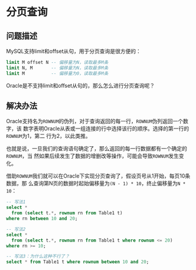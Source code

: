 # 分页查询


## 问题描述

MySQL支持limit和offset从句，用于分页查询是很方便的：
```sql
limit M offset N -- 偏移量为N，读取最多M条
limit N, M       -- 偏移量为N，读取最多M条
limit M          -- 偏移量为0，读取最多M条
```

Oracle是不支持limit和offset从句的，那么怎么进行分页查询呢？


## 解决办法

Oracle支持名为`ROWNUM`的伪列，对于查询返回的每一行，`ROWNUM`伪列返回一个数字，该
数字表明Oracle从表或一组连接的行中选择该行的顺序。选择的第一行的`ROWNUM`为1，第二
行为2，以此类推。

也就是说，一旦我们的查询语句确定了，那么返回的每一行数据都有一个确定的`ROWNUM`，当
然如果后续发生了数据的增删改等操作，可能会导致`ROWNUM`发生变化。

借助`ROWNUM`我们就可以在Oracle下实现分页查询了，假设页号从1开始，每页10条数据，那
么查询第N页的数据时起始偏移量为`(N - 1) * 10`，终止偏移量为`N * 10`：

```sql
-- 写法1
select *
  from (select t.*, rownum rn from Table1 t)
where rn between 10 and 20;

-- 写法2
select *
  from (select t.*, rownum rn from Table1 t where rownum <= 20)
where rn >= 10;

-- 写法3：为什么这种不行了？
select * from Table1 t where rownum between 10 and 20;
```
